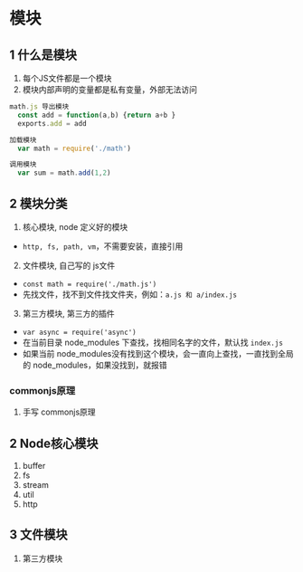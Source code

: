 # 模块

## 1 什么是模块

1. 每个JS文件都是一个模块
2. 模块内部声明的变量都是私有变量，外部无法访问

```jsx
math.js 导出模块
  const add = function(a,b) {return a+b }
  exports.add = add

加载模块
  var math = require('./math')

调用模块
  var sum = math.add(1,2)
```


## 2 模块分类

1. 核心模块, node 定义好的模块
  - `http, fs, path, vm`，不需要安装，直接引用

2. 文件模块, 自己写的 js文件
  - `const math = require('./math.js')`
  - 先找文件，找不到文件找文件夹，例如：`a.js 和 a/index.js`

3. 第三方模块, 第三方的插件
  - `var async = require('async')`
  - 在当前目录 node_modules 下查找，找相同名字的文件，默认找 `index.js`
  - 如果当前 node_modules没有找到这个模块，会一直向上查找，一直找到全局的 node_modules，如果没找到，就报错


### commonjs原理

1. 手写 commonjs原理


## 2 Node核心模块

1. buffer
2. fs
3. stream
3. util
4. http


## 3 文件模块

1. 第三方模块
